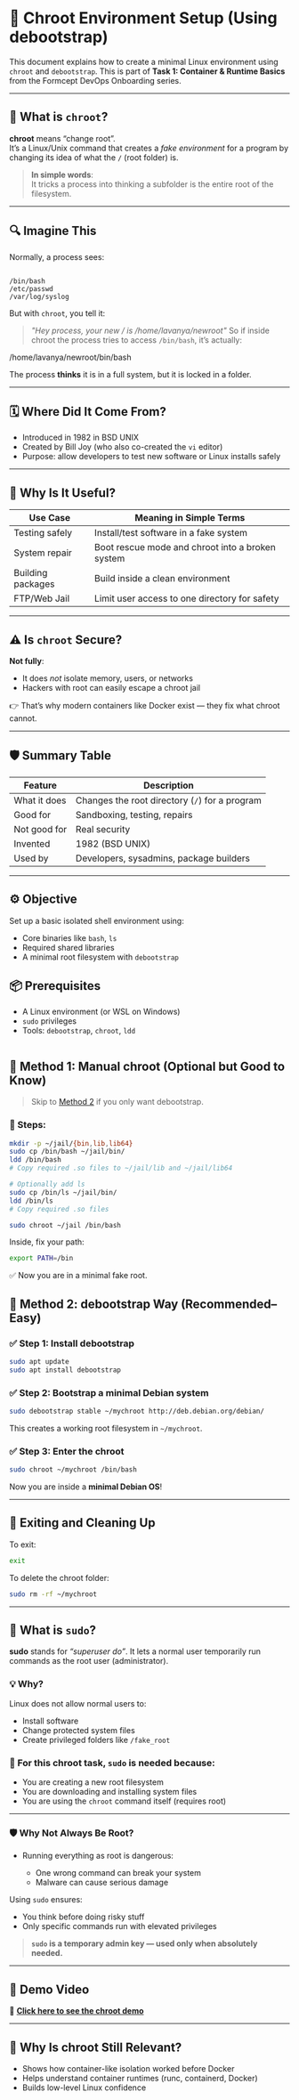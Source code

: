 # 🧱 Chroot Environment Setup (Using debootstrap)

This document explains how to create a minimal Linux environment using `chroot` and `debootstrap`. This is part of **Task 1: Container & Runtime Basics** from the Formcept DevOps Onboarding series.

---

## 🔧 What is `chroot`?

**chroot** means “change root”.  
It’s a Linux/Unix command that creates a *fake environment* for a program by changing its idea of what the `/` (root folder) is.

> **In simple words**:  
> It tricks a process into thinking a subfolder is the entire root of the filesystem.  

---

## 🔍 Imagine This

Normally, a process sees:

```

/bin/bash
/etc/passwd
/var/log/syslog

```

But with `chroot`, you tell it:
> *"Hey process, your new / is /home/lavanya/newroot"*
So if inside chroot the process tries to access `/bin/bash`, it’s actually:

/home/lavanya/newroot/bin/bash

The process **thinks** it is in a full system, but it is locked in a folder.

---

## 🗓️ Where Did It Come From?

- Introduced in 1982 in BSD UNIX  
- Created by Bill Joy (who also co-created the `vi` editor)  
- Purpose: allow developers to test new software or Linux installs safely

---

## 🧠 Why Is It Useful?

| Use Case         | Meaning in Simple Terms                          |
|------------------|--------------------------------------------------|
| Testing safely   | Install/test software in a fake system           |
| System repair    | Boot rescue mode and chroot into a broken system |
| Building packages| Build inside a clean environment                 |
| FTP/Web Jail     | Limit user access to one directory for safety    |

---

## ⚠️ Is `chroot` Secure?

**Not fully**:
- It does *not* isolate memory, users, or networks
- Hackers with root can easily escape a chroot jail

👉 That’s why modern containers like Docker exist — they fix what chroot cannot.

---

## 🛡️ Summary Table

| Feature       | Description                                           |
|---------------|-------------------------------------------------------|
| What it does  | Changes the root directory (`/`) for a program        |
| Good for      | Sandboxing, testing, repairs                          |
| Not good for  | Real security                                         |
| Invented      | 1982 (BSD UNIX)                                       |
| Used by       | Developers, sysadmins, package builders               |

---

## ⚙️ Objective

Set up a basic isolated shell environment using:
- Core binaries like `bash`, `ls`
- Required shared libraries
- A minimal root filesystem with `debootstrap`



## 📦 Prerequisites

- A Linux environment (or WSL on Windows)
- `sudo` privileges
- Tools: `debootstrap`, `chroot`, `ldd`


````
````


## 🧪 Method 1: Manual chroot (Optional but Good to Know)

> Skip to [Method 2](#-method-2-debootstrap-way-recommended-easy) if you only want debootstrap.

### 🔨 Steps:
```bash
mkdir -p ~/jail/{bin,lib,lib64}
sudo cp /bin/bash ~/jail/bin/
ldd /bin/bash
# Copy required .so files to ~/jail/lib and ~/jail/lib64

# Optionally add ls
sudo cp /bin/ls ~/jail/bin/
ldd /bin/ls
# Copy required .so files

sudo chroot ~/jail /bin/bash
````

Inside, fix your path:

```bash
export PATH=/bin
```

✅ Now you are in a minimal fake root.





## 🚀 Method 2: debootstrap Way (Recommended–Easy)

### ✅ Step 1: Install debootstrap

```bash
sudo apt update
sudo apt install debootstrap
```

### ✅ Step 2: Bootstrap a minimal Debian system

```bash
sudo debootstrap stable ~/mychroot http://deb.debian.org/debian/
```

This creates a working root filesystem in `~/mychroot`.

### ✅ Step 3: Enter the chroot

```bash
sudo chroot ~/mychroot /bin/bash
```

Now you are inside a **minimal Debian OS**!

---

## 🧹 Exiting and Cleaning Up

To exit:

```bash
exit
```

To delete the chroot folder:

```bash
sudo rm -rf ~/mychroot
```

---

## 🔑 What is `sudo`?

**sudo** stands for *“superuser do”*.
It lets a normal user temporarily run commands as the root user (administrator).

### 💡 Why?

Linux does not allow normal users to:

* Install software
* Change protected system files
* Create privileged folders like `/fake_root`

### 💬 For this chroot task, `sudo` is needed because:

* You are creating a new root filesystem
* You are downloading and installing system files
* You are using the `chroot` command itself (requires root)

---

### 🛡️ Why Not Always Be Root?

* Running everything as root is dangerous:

  * One wrong command can break your system
  * Malware can cause serious damage

Using `sudo` ensures:

* You think before doing risky stuff
* Only specific commands run with elevated privileges

> **`sudo` is a temporary admin key — used only when absolutely needed.**

---

## 🎥 Demo Video

📎 [**Click here to see the chroot demo**](https://drive.google.com/file/d/15q35ULMV-M_2eDR8dRb43wWUPnqVZn31/view?usp=sharing)

---

## 🧠 Why Is chroot Still Relevant?

* Shows how container-like isolation worked before Docker
* Helps understand container runtimes (runc, containerd, Docker)
* Builds low-level Linux confidence


